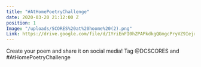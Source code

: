 ```yaml
---
title: "#AtHomePoetryChallenge"
date: 2020-03-20 21:12:00 Z
position: 1
Image: "/uploads/SCORES%20at%20hoome%20(2).png"
Link: https://drive.google.com/file/d/1YriEnFI0hZPAPkdkgQGmgcPryVZ9Iejr/view?usp=sharing
---
```


Create your poem and share it on social media! Tag @DCSCORES and #AtHomePoetryChallenge